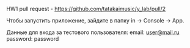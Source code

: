 HW1 pull request - https://github.com/tatakaimusic/y_lab/pull/2


Чтобы запустить приложение, зайдите в папку in -> Console -> App.

Данные для входа за тестового пользователя:
email: user@mail.ru
password: password
